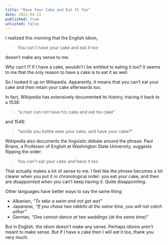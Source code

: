 ```yaml
---
title: "Have Your Cake and Eat It Too"
date: 2022-04-21
published: true
unlisted: false
---
```


I realized this morning that the English idiom,

> You can't have your cake and eat it too

doesn’t make any sense to me.

Why can’t I? If I have a cake, wouldn’t I be entitled to eating it too? It seems to me that the only reason to have a cake is to eat it as well.

So I looked it up on Wikipedia. Apparently, it means that you can’t eat your cake and then retain your cake afterwards too.

In fact, Wikipedia has extensively documented its history, tracing it back to a 1538:

> “a man can not have his cake and eat his cake”

and 1546:

> “wolde you bothe eate your cake, and have your cake?”

Wikipedia also documents the linguistic debate around the phrase. Paul Brians, a Professor of English at Washington State University, suggests flipping the order:

> You can't eat your cake and have it too

That actually makes a lot of sense to me. I feel like the phrase becomes a lot clearer when you put it in chronological order: you eat your cake, and then are disappointed when you can’t keep having it. Quite disappointing.

Other languages have better ways to say the same thing:

- Albanian, _“To take a swim and not get wet”_
- Japanese, _“If you chase two rabbits at the same time, you will not catch either”_
- German, _“One cannot dance at two weddings (at the same time)”_

But in English, the idiom doesn’t make any sense. Perhaps idioms aren’t meant to make sense. But if I have a cake then I will eat it too, thank you very much.
